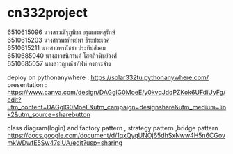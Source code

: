 # cn332project

6510615096 นางสาวณัฐภูพิชา อรุณกรพสุรักษ์  
6510615203 นางสาวพรทิพย์พา ธีระประเวศ  
6510615211 นางสาวพรนัชชา ประทีปสังคม  
6510685040 นางสาวชนิกานต์ โสตถิวนิชย์วงศ์  
6510685057 นางสาวญาณัชทัฬห์  คงกระจ่าง  
  
deploy on pythonanywhere : https://solar332tu.pythonanywhere.com/
presentation : https://www.canva.com/design/DAGglG0MoeE/y0kvqJdqPZKok6UFdiUyFg/edit?utm_content=DAGglG0MoeE&utm_campaign=designshare&utm_medium=link2&utm_source=sharebutton

class diagram(login) and factory pattern , strategy pattern ,bridge pattern
https://docs.google.com/document/d/1qxQyqUNOj65dhSxNww4H5n6CGovmkWDwfE5Sw47slUA/edit?usp=sharing
